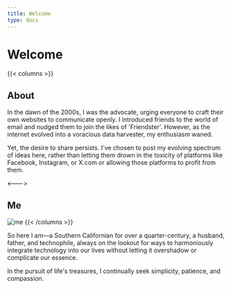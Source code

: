 ```yaml
---
title: Welcome
type: docs
---
```


# Welcome

{{< columns >}}

## About

In the dawn of the 2000s, I was the advocate, urging everyone to craft their own websites to communicate openly. I introduced friends to the world of email and nudged them to join the likes of 'Friendster'. However, as the internet evolved into a voracious data harvester, my enthusiasm waned.

Yet, the desire to share persists. I've chosen to post my evolving spectrum of ideas here, rather than letting them drown in the toxicity of platforms like Facebook, Instagram, or X.com or allowing those platforms to profit from them.

<--->

## Me

![me](/me.jpg)
{{< /columns >}}

So here I am—a Southern Californian for over a quarter-century, a husband, father, and technophile, always on the lookout for ways to harmoniously integrate technology into our lives without letting it overshadow or complicate our essence.

In the pursuit of life's treasures, I continually seek simplicity, patience, and compassion.
